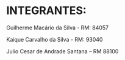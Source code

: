 # INTEGRANTES:
Guilherme Macário da Silva - RM: 84057
 
Kaique Carvalho da Silva - RM: 93040
 
Julio Cesar de Andrade Santana – RM 88100
 
